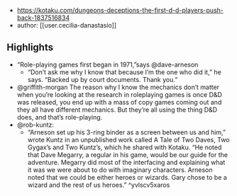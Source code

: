 
- https://kotaku.com/dungeons-deceptions-the-first-d-d-players-push-back-1837516834
- author: [[user.cecilia-danastasio]]
  
## Highlights

- “Role-playing games first began in 1971,”says @dave-arneson
  - “Don’t ask me why I know that because I’m the one who did it,” he says. “Backed up by court documents. Thank you.”
- @griffith-morgan The reason why I know the mechanics don’t matter when you’re looking at the research in roleplaying games is once D&D was released, you end up with a mass of copy games coming out and they all have different mechanics. But they’re all using the thing D&D does, and that’s role-playing. 
- @rob-kuntz:  
  - “Arneson set up his 3-ring binder as a screen between us and him,” wrote Kuntz in an unpublished work called A Tale of Two Daves, Two Gygaxʼs and Two Kuntzʼs, which he shared with Kotaku. “He noted that Dave Megarry, a regular in his game, would be our guide for the adventure. Megarry did most of the interfacing and explaining what it was we were about to do with imaginary characters. Arneson noted that we could be either heroes or wizards. Gary chose to be a wizard and the rest of us heroes.” ^yvlscv5xaros

